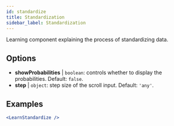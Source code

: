 ```yaml
---
id: standardize
title: Standardization
sidebar_label: Standardization
---
```


Learning component explaining the process of standardizing data.

## Options

* __showProbabilities__ | `boolean`: controls whether to display the probabilities. Default: `false`.
* __step__ | `object`: step size of the scroll input. Default: `'any'`.


## Examples

```jsx live
<LearnStandardize />
```

